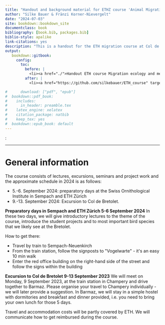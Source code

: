 ```yaml
--- 
title: "Handout and background material for ETHZ course 'Animal Migration and research in field ornithology'"
author: "Silke Bauer & Fränzi Korner-Nievergelt"
date: "2024-07-03"
site: bookdown::bookdown_site
documentclass: book
bibliography: [book.bib, packages.bib]
biblio-style: apalike
link-citations: yes
description: "This is a handout for the ETH migration course at Col de Bretolet."
output:
   bookdown::gitbook:
     config:
       toc:
         before: |
           <li><a href="./">Handout ETH course Migration ecology and methods in field ornithology</a></li>
         after: |
           <li><a href="https://github.com/silkebauer/ETH_course" target="blank">Published with bookdown</a></li>

#      download: ["pdf", "epub"]
#  bookdown::pdf_book:
#    includes:
#      in_header: preamble.tex
#    latex_engine: xelatex
#    citation_package: natbib
#    keep_tex: yes
#  bookdown::epub_book: default
---
```

:
***

# General information

The course consists of lectures, excursions, seminars and project work and the approximate schedule in 2024 is as follows:

* 5.-6. September 2024: preparatory days at the Swiss Ornithological Institute in Sempach
and ETH Zürich
* 9.-13. September 2024: Excursion to Col de Bretolet. 


**Preparatory days in Sempach and ETH Zürich 5-6 September 2024** 
In these two days, we will give introductory lectures to the theme of the course, introduce the student projects and 
to most important bird species that we likely see at the Bretolet. 

How to get there:

* Travel by train to Sempach-Neuenkirch
* From the train station, follow the signposts to "Vogelwarte" - it's an easy 10 min walk
* Enter the red office building on the right-hand side of the street and follow the signs within the building


**Excursion to Col de Bretolet 9-13 September 2023** 
We will meet on Monday, 9 September 2023, at the train station in Champery and drive together to Barmaz. Please organise your travel to Champery individually - we will later provide a suggestion. 
In Barmaz, we will stay in a simple hostel with dormitories and breakfast and dinner provided, i.e. you need to bring your own lunch for those 5 days. 

Travel and accommodation costs will be partly covered by ETH. We will communicate how to get reimbursed during the course. 

